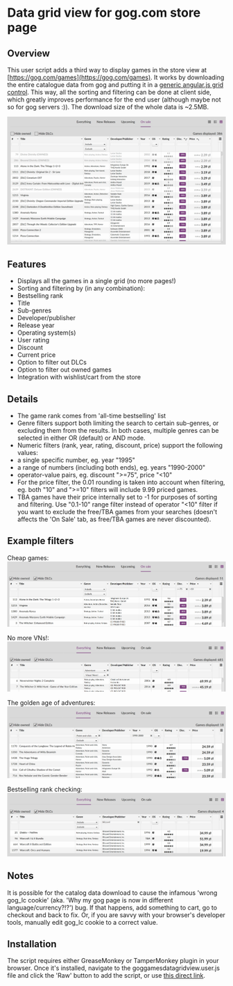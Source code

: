 # Data grid view for gog.com store page

## Overview

This user script adds a third way to display games in the store view at [https://gog.com/games](https://gog.com/games). It works by downloading the entire catalogue data from gog and putting it in a [generic angular.js grid control](http://ui-grid.info/). This way, all the sorting and filtering can be done at client side, which greatly improves performance for the end user (although maybe not so for gog servers :)). The download size of the whole data is ~2.5MB.

![](https://github.com/ghorint2t/scripts/raw/master/doc/img/sale_sorting.jpg "Helpful sorting for large sales")

## Features

- Displays all the games in a single grid (no more pages!)
- Sorting and filtering by (in any combination):
 - Bestselling rank
 - Title
 - Sub-genres
 - Developer/publisher
 - Release year
 - Operating system(s)
 - User rating
 - Discount
 - Current price
- Option to filter out DLCs
- Option to filter out owned games
- Integration with wishlist/cart from the store

## Details

- The game rank comes from 'all-time bestselling' list
- Genre filters support both limiting the search to certain sub-genres, or excluding them from the results. In both cases, multiple genres can be selected in either OR (default) or AND mode.
- Numeric filters (rank, year, rating, discount, price) support the following values:
 - a single specific number, eg. year "1995"
 - a range of numbers (including both ends), eg. years "1990-2000"
 - operator-value pairs, eg. discount ">=75", price "<10"
- For the price filter, the 0.01 rounding is taken into account when filtering, eg. both "10" and ">=10" filters will include 9.99 priced games.
- TBA games have their price internally set to -1 for purposes of sorting and filtering. Use "0.1-10" range filter instead of operator "<10" filter if you want to exclude the free/TBA games from your searches (doesn't affects the 'On Sale' tab, as free/TBA games are never discounted).

## Example filters

Cheap games:
![](https://github.com/ghorint2t/scripts/raw/master/doc/img/cheap_games.jpg "Low priced games on sale")

No more VNs!:
![](https://github.com/ghorint2t/scripts/raw/master/doc/img/genre_filter.jpg "Include/exclude genres")

The golden age of adventures:
![](https://github.com/ghorint2t/scripts/raw/master/doc/img/the_golden_age.jpg "Range filter")

Bestselling rank checking:
![](https://github.com/ghorint2t/scripts/raw/master/doc/img/rank_checking.jpg "Rank checking")

## Notes

It is possible for the catalog data download to cause the infamous 'wrong gog_lc cookie' (aka. 'Why my gog page is now in different language/currency?!?') bug. If that happens, add something to cart, go to checkout and back to fix. Or, if you are savvy with your browser's developer tools, manually edit gog_lc cookie to a correct value.

## Installation

The script requires either GreaseMonkey or TamperMonkey plugin in your browser. Once it's installed, navigate to the 
goggamesdatagridview.user.js file and click the 'Raw' button to add the script, or use [this direct link](https://github.com/ghorint2t/scripts/raw/master/goggamesdatagridview.user.js).
